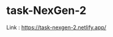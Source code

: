 # task-NexGen-2
Link : <a href="https://task-nexgen-2.netlify.app/" target="_blank">https://task-nexgen-2.netlify.app/</a>
